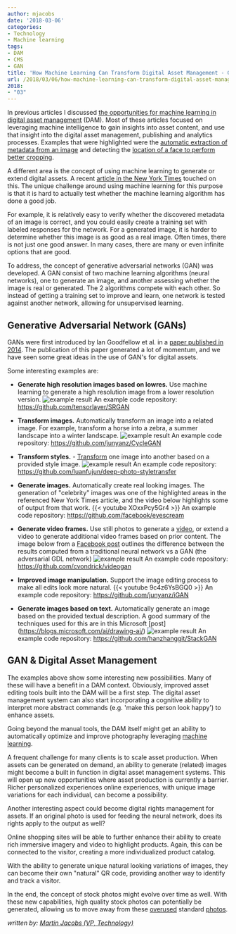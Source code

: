 ```yaml
---
author: mjacobs
date: '2018-03-06'
categories:
- Technology
- Machine learning
tags:
- DAM
- CMS
- GAN
title: 'How Machine Learning Can Transform Digital Asset Management - GAN'
url: /2018/03/06/how-machine-learning-can-transform-digital-asset-management-gan
2018:
- "03"
---
```


In previous articles I discussed [the opportunities for machine learning in digital asset management](https://www.linkedin.com/pulse/how-machine-learning-can-transform-digital-asset-martin-jacobs) (DAM). Most of these articles focused on leveraging machine intelligence to gain insights into asset content, and use that insight into the digital asset management, publishing and analytics processes. Examples that were highlighted were the [automatic extraction of metadata from an image](/2017/01/11/how-machine-learning-can-transform-digital-asset-management-iii) and detecting the [location of a face to perform better cropping](/2017/01/19/how-machine-learning-can-transform-digital-asset-management-smartcrop).

A different area is the concept of using machine learning to generate or extend digital assets. A recent [article in the New York Times](https://www.nytimes.com/interactive/2018/01/02/technology/ai-generated-photos.html) touched on this. The unique challenge around using machine learning for this purpose is that it is hard to actually test whether the machine learning algorithm has done a good job. 

For example, it is relatively easy to verify whether the discovered metadata of an image is correct, and you could easily create a training set with labeled responses for the network. For a generated image, it is harder to determine whether this image is as good as a real image. Often times, there is not just one good answer. In many cases, there are many or even infinite options that are good.

To address, the concept of generative adversarial networks (GAN) was developed. A GAN consist of two machine learning algorithms (neural networks), one to generate an image, and another assessing whether the image is real or generated. The 2 algorithms compete with each other. So instead of getting a training set to improve and learn, one network is tested against another network, allowing for unsupervised learning.


Generative Adversarial Network (GANs)
------------------

GANs were first introduced by Ian Goodfellow et al. in a [paper published in 2014](https://arxiv.org/abs/1406.2661). The publication of this paper generated a lot of momentum, and we have seen some great ideas in the use of GAN's for digital assets. 

Some interesting examples are:

- **Generate high resolution images based on lowres.** Use machine learning to generate a high resolution image from a lower resolution version. 
![example result](https://github.com/tensorlayer/srgan/raw/master/img/SRGAN_Result3.png)
An example code repository: https://github.com/tensorlayer/SRGAN

- **Transform images.** Automatically transform an image into a related image. For example, transform a horse into a zebra, a summer landscape into a winter landscape. 
![example result](https://camo.githubusercontent.com/69cbc0371777fba5d251a564e2f8a8f38d1bf43f/68747470733a2f2f6a756e79616e7a2e6769746875622e696f2f4379636c6547414e2f696d616765732f7465617365725f686967685f7265732e6a7067)
An example code repository: https://github.com/junyanz/CycleGAN

- **Transform styles.** - [Transform](https://www.theverge.com/2017/3/30/15124466/ai-photo-style-transfer-deep-neural-nets-adobe) one image into another based on a provided style image. 
![example result](/media/dam_gan/style_transfer.png)
An example code repository: https://github.com/luanfujun/deep-photo-styletransfer

- **Generate images.** Automatically create real looking images. The generation of "celebrity" images was one of the highlighted areas in the referenced New York Times article, and the video below highlights some of output from that work. 
{{< youtube XOxxPcy5Gr4 >}}
An example code repository: https://github.com/facebook/eyescream

- **Generate video frames.** Use still photos to generate a [video](https://www.popsci.com/this-ai-generates-video-from-stills), or extend a video to generate additional video frames based on prior content. The image below from a [Facebook post](https://code.facebook.com/posts/1587249151575490/a-path-to-unsupervised-learning-through-adversarial-networks/) outlines the difference between the results computed from a traditional neural network vs a GAN (the adversarial GDL network)
![example result](https://scontent-ort2-1.xx.fbcdn.net/v/t39.2365-6/13437806_1761667164091469_1027270248_n.jpg?oh=0c9e785a57e13ab874e7d876e102e61f&oe=5ADB9C5B)
An example code repository: https://github.com/cvondrick/videogan

- **Improved image manipulation.** Support the image editing process to make all edits look more natural.
{{< youtube 9c4z6YsBGQ0 >}}
An example code repository: https://github.com/junyanz/iGAN

- **Generate images based on text.** Automatically generate an image based on the provided textual description. A good summary of the techniques used for this are in this Microsoft [post] (https://blogs.microsoft.com/ai/drawing-ai/)
![example result](https://github.com/hanzhanggit/StackGAN/raw/master/examples/bird3.jpg)
An example code repository: https://github.com/hanzhanggit/StackGAN 


GAN & Digital Asset Management
--------------------

The examples above show some interesting new possibilities. Many of these will have a benefit in a DAM context. Obviously, improved asset editing tools built into the DAM will be a first step. The digital asset management system can also start incorporating a cognitive ability to interpret more abstract commands (e.g. 'make this person look happy') to enhance assets.

Going beyond the manual tools, the DAM itself might get an ability to automatically optimize and improve photography leveraging [machine learning](https://thenextweb.com/apps/2017/04/07/adobes-sensei-ai-make-amateur-selfies-look-like-pro-headshots/).

A frequent challenge for many clients is to scale asset production. When assets can be generated on demand, an ability to generate (related) images might become a built in function in digital asset management systems. This will open up new opportunities where asset production is currently a barrier. Richer personalized experiences online experiences, with unique image variations for each individual, can become a possibility.

Another interesting aspect could become digital rights management for assets. If an original photo is used for feeding the neural network, does its rights apply to the output as well?

Online shopping sites will be able to further enhance their ability to create rich immersive imagery and video to highlight products. Again, this can be connected to the visitor, creating a more individualized product catalog.

With the ability to generate unique natural looking variations of images, they can become their own "natural" QR code, providing another way to identify and track a visitor. 

In the end, the concept of stock photos might evolve over time as well. With these new capabilities, high quality stock photos can potentially be generated, allowing us to move away from these [overused](http://overexposedmodel.tumblr.com/) standard [photos](http://www.adweek.com/creativity/vince-vaughns-hilarious-stock-photos-were-made-these-equally-ludicrous-originals-163285/).


_written by: [Martin Jacobs (VP, Technology)](https://www.linkedin.com/in/martinjacobs1)_

